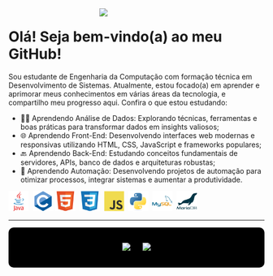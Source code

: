 <img src = "https://github.com/user-attachments/assets/dc23140b-9ece-44d1-a746-b9ecad68bc65" width = "325px" align = "right">

#  Olá! Seja bem-vindo(a) ao meu GitHub! 


Sou estudante de Engenharia da Computação com formação técnica em Desenvolvimento de Sistemas. Atualmente, estou focado(a) em aprender e aprimorar meus conhecimentos em várias áreas da tecnologia, e compartilho meu progresso aqui. Confira o que estou estudando: 


- 👩‍💻 Aprendendo Análise de Dados: Explorando técnicas, ferramentas e boas práticas para transformar dados em insights valiosos;
- 🌐 Aprendendo Front-End: Desenvolvendo interfaces web modernas e responsivas utilizando HTML, CSS, JavaScript e frameworks populares;
- 🔙 Aprendendo Back-End: Estudando conceitos fundamentais de servidores, APIs, banco de dados e arquiteturas robustas;
- 🤖 Aprendendo Automação: Desenvolvendo projetos de automação para otimizar processos, integrar sistemas e aumentar a produtividade.

<div>
  <img src="https://github.com/devicons/devicon/blob/master/icons/java/java-original-wordmark.svg" alt="Java" width="40" height="40"/>&nbsp;
  <img src="https://github.com/devicons/devicon/blob/master/icons/c/c-original.svg" alt="C" width="40" height="40"/>
  <img src="https://github.com/devicons/devicon/blob/master/icons/html5/html5-original.svg" alt="HTML5" width="40" height="40"/>&nbsp;
  <img src="https://github.com/devicons/devicon/blob/master/icons/css3/css3-original.svg" alt="CSS3" width="40" height="40"/>&nbsp;
  <img src="https://github.com/devicons/devicon/blob/master/icons/javascript/javascript-original.svg" alt="JavaScript" width="40" height="40"/>&nbsp;
  <img src="https://github.com/devicons/devicon/blob/master/icons/python/python-original.svg" alt="Python" width="40" height="40"/>&nbsp;
  <img src="https://github.com/devicons/devicon/blob/master/icons/mysql/mysql-original-wordmark.svg" alt="MySQL" width="40" height="40"/>&nbsp;
  <img src="https://github.com/devicons/devicon/blob/master/icons/mariadb/mariadb-original-wordmark.svg" alt="MariaDB" width="40" height="40"/>&nbsp;
</div>



---


<div align="center" style="background-color: #000; padding: 20px; border-radius: 10px;">
  <img height="200em" src="https://github-readme-stats.vercel.app/api/top-langs/?username=Henry-Gbriel&show_icons=true&theme=dark&count_private=true" style="background-color: #000; padding: 10px; border-radius: 10px;" />
  <img height="200em" src="https://github-readme-stats.vercel.app/api?username=Henry-Gbriel&show_icons=true&theme=dark&count_private=true" style="background-color: #000; padding: 10px; border-radius: 10px;" />
</div>

